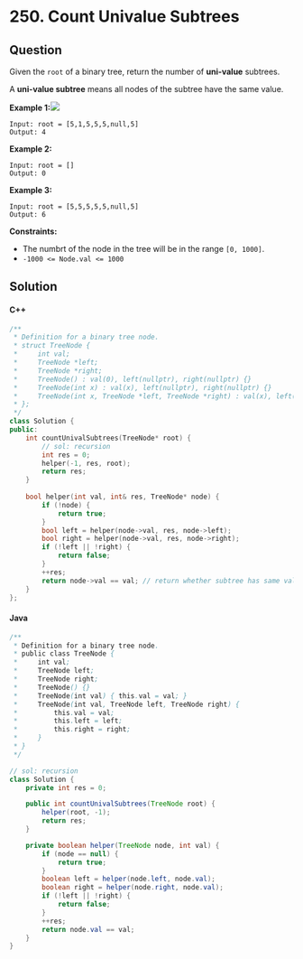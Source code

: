 # 250. Count Univalue Subtrees

## Question

Given the `root` of a binary tree, return the number of **uni-value** subtrees.

A **uni-value subtree** means all nodes of the subtree have the same value.

**Example 1:**![](https://assets.leetcode.com/uploads/2020/08/21/unival\_e1.jpg)

```
Input: root = [5,1,5,5,5,null,5]
Output: 4
```

**Example 2:**

```
Input: root = []
Output: 0
```

**Example 3:**

```
Input: root = [5,5,5,5,5,null,5]
Output: 6
```

**Constraints:**

* The numbrt of the node in the tree will be in the range `[0, 1000]`.
* `-1000 <= Node.val <= 1000`

## Solution

#### C++

```cpp
/**
 * Definition for a binary tree node.
 * struct TreeNode {
 *     int val;
 *     TreeNode *left;
 *     TreeNode *right;
 *     TreeNode() : val(0), left(nullptr), right(nullptr) {}
 *     TreeNode(int x) : val(x), left(nullptr), right(nullptr) {}
 *     TreeNode(int x, TreeNode *left, TreeNode *right) : val(x), left(left), right(right) {}
 * };
 */
class Solution {
public:
    int countUnivalSubtrees(TreeNode* root) {
        // sol: recursion
        int res = 0;
        helper(-1, res, root);
        return res;
    }
    
    bool helper(int val, int& res, TreeNode* node) {
        if (!node) {
            return true;
        }
        bool left = helper(node->val, res, node->left);
        bool right = helper(node->val, res, node->right);
        if (!left || !right) {
            return false;
        }
        ++res;
        return node->val == val; // return whether subtree has same value as parent node
    }
};
```

#### Java

```java
/**
 * Definition for a binary tree node.
 * public class TreeNode {
 *     int val;
 *     TreeNode left;
 *     TreeNode right;
 *     TreeNode() {}
 *     TreeNode(int val) { this.val = val; }
 *     TreeNode(int val, TreeNode left, TreeNode right) {
 *         this.val = val;
 *         this.left = left;
 *         this.right = right;
 *     }
 * }
 */

// sol: recursion
class Solution {
    private int res = 0;

    public int countUnivalSubtrees(TreeNode root) {
        helper(root, -1);
        return res;
    }

    private boolean helper(TreeNode node, int val) {
        if (node == null) {
            return true;
        }
        boolean left = helper(node.left, node.val);
        boolean right = helper(node.right, node.val);
        if (!left || !right) {
            return false;
        }
        ++res;
        return node.val == val;
    }
}
```
